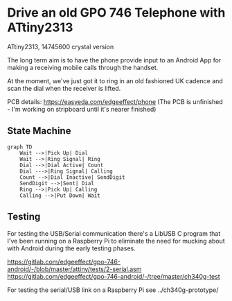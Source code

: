 Drive an old GPO 746 Telephone with ATtiny2313
==============================================

ATtiny2313, 14745600 crystal version

The long term aim is to have the phone provide input to an Android App for
making a receiving mobile calls through the handset.

At the moment, we've just got it to ring in an old fashioned UK cadence and
scan the dial when the receiver is lifted.

PCB details: https://easyeda.com/edgeeffect/phone
(The PCB is unfinished - I'm working on stripboard until it's nearer finished)

State Machine
-------------

```mermaid
graph TD
    Wait -->|Pick Up| Dial
    Wait -->|Ring Signal| Ring
    Dial -->|Dial Active| Count
    Dial --->|Ring Signal| Calling
    Count -->|Dial Inactive| SendDigit
    SendDigit -->|Sent| Dial
    Ring -->|Pick Up| Calling
    Calling -->|Put Down| Wait
```

Testing
-------

For testing the USB/Serial communication there's a LibUSB C program that I've
been running on a Raspberry Pi to eliminate the need for mucking about with
Android during the early testing phases.

https://gitlab.com/edgeeffect/gpo-746-android/-/blob/master/attiny/tests/2-serial.asm
https://gitlab.com/edgeeffect/gpo-746-android/-/tree/master/ch340g-test

For testing the serial/USB link on a Raspberry Pi see ../ch340g-prototype/
